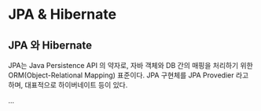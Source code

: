 # JPA & Hibernate

## JPA 와 Hibernate
JPA는 Java Persistence API 의 약자로, 자바 객체와 DB 간의 매핑을 처리하기 위한 ORM(Object-Relational Mapping) 표준이다.
JPA 구현체를 JPA Provedier 라고 하며, 대표적으로 하이버네이트 등이 있다. 


...
